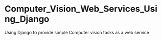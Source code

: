 # Computer_Vision_Web_Services_Using_Django
Using Django to provide simple Computer vision tasks as a web service
